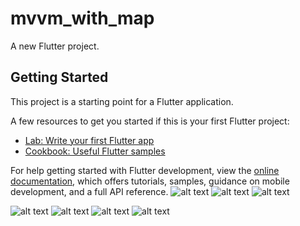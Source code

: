 # mvvm_with_map

A new Flutter project.

## Getting Started

This project is a starting point for a Flutter application.

A few resources to get you started if this is your first Flutter project:

- [Lab: Write your first Flutter app](https://docs.flutter.dev/get-started/codelab)
- [Cookbook: Useful Flutter samples](https://docs.flutter.dev/cookbook)

For help getting started with Flutter development, view the
[online documentation](https://docs.flutter.dev/), which offers tutorials,
samples, guidance on mobile development, and a full API reference.
![alt text](assets/Screenshot%20(42).png)
![alt text](assets/Screenshot_1657774941.png)
![alt text](assets/Screenshot_1657783346.png)

![alt text](assets/Screenshot_1657783364.png)
![alt text](assets/Screenshot_1657783393.png)
![alt text](assets/Screenshot_1657783463.png)
![alt text](assets/Screenshot_1657783474.png)

